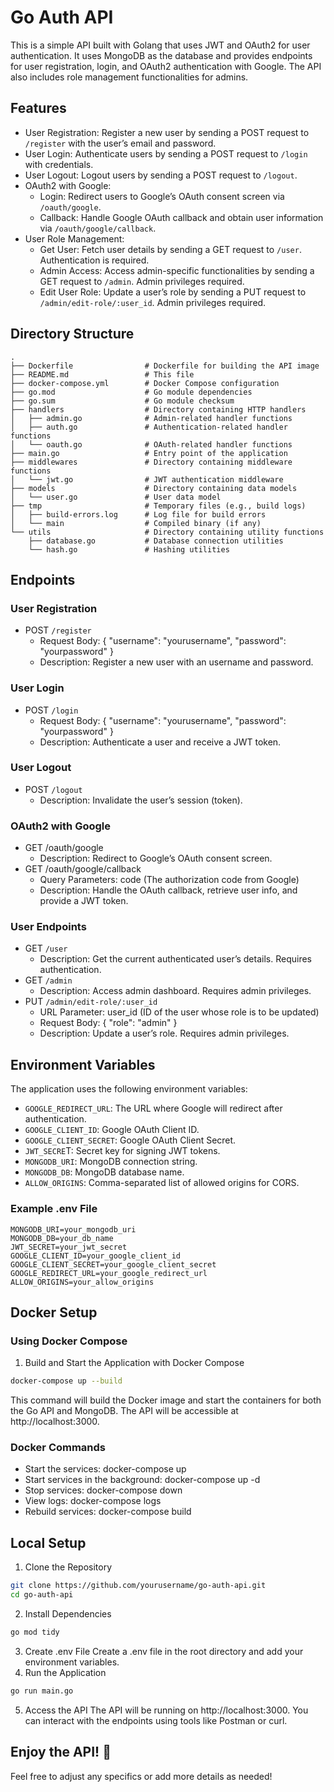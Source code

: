 # Go Auth API

This is a simple API built with Golang that uses JWT and OAuth2 for user authentication. It uses MongoDB as the database and provides endpoints for user registration, login, and OAuth2 authentication with Google. The API also includes role management functionalities for admins.

## Features

- User Registration: Register a new user by sending a POST request to `/register` with the user’s email and password.
- User Login: Authenticate users by sending a POST request to `/login` with credentials.
- User Logout: Logout users by sending a POST request to `/logout`.
- OAuth2 with Google:
  - Login: Redirect users to Google’s OAuth consent screen via `/oauth/google`.
  - Callback: Handle Google OAuth callback and obtain user information via `/oauth/google/callback`.
- User Role Management:
  - Get User: Fetch user details by sending a GET request to `/user`. Authentication is required.
  - Admin Access: Access admin-specific functionalities by sending a GET request to `/admin`. Admin privileges required.
  - Edit User Role: Update a user’s role by sending a PUT request to `/admin/edit-role/:user_id`. Admin privileges required.

## Directory Structure
```plaintext
.
├── Dockerfile                # Dockerfile for building the API image
├── README.md                 # This file
├── docker-compose.yml        # Docker Compose configuration
├── go.mod                    # Go module dependencies
├── go.sum                    # Go module checksum
├── handlers                  # Directory containing HTTP handlers
│   ├── admin.go              # Admin-related handler functions
│   ├── auth.go               # Authentication-related handler functions
│   └── oauth.go              # OAuth-related handler functions
├── main.go                   # Entry point of the application
├── middlewares               # Directory containing middleware functions
│   └── jwt.go                # JWT authentication middleware
├── models                    # Directory containing data models
│   └── user.go               # User data model
├── tmp                       # Temporary files (e.g., build logs)
│   ├── build-errors.log      # Log file for build errors
│   └── main                  # Compiled binary (if any)
└── utils                     # Directory containing utility functions
    ├── database.go           # Database connection utilities
    └── hash.go               # Hashing utilities
```

## Endpoints

### User Registration

- POST `/register`
  - Request Body: { "username": "yourusername", "password": "yourpassword" }
  - Description: Register a new user with an username and password.

### User Login

- POST `/login`
  - Request Body: { "username": "yourusername", "password": "yourpassword" }
  - Description: Authenticate a user and receive a JWT token.

### User Logout

- POST `/logout`
  - Description: Invalidate the user’s session (token).

### OAuth2 with Google

- GET /oauth/google
  - Description: Redirect to Google’s OAuth consent screen.
- GET /oauth/google/callback
  - Query Parameters: code (The authorization code from Google)
  - Description: Handle the OAuth callback, retrieve user info, and provide a JWT token.

### User Endpoints

- GET `/user`
  - Description: Get the current authenticated user’s details. Requires authentication.
- GET `/admin`
  - Description: Access admin dashboard. Requires admin privileges.
- PUT `/admin/edit-role/:user_id`
  - URL Parameter: user_id (ID of the user whose role is to be updated)
  - Request Body: { "role": "admin" }
  - Description: Update a user’s role. Requires admin privileges.

## Environment Variables

The application uses the following environment variables:

- `GOOGLE_REDIRECT_URL`: The URL where Google will redirect after authentication.
- `GOOGLE_CLIENT_ID`: Google OAuth Client ID.
- `GOOGLE_CLIENT_SECRET`: Google OAuth Client Secret.
- `JWT_SECRE`T: Secret key for signing JWT tokens.
- `MONGODB_URI`: MongoDB connection string.
- `MONGODB_DB`: MongoDB database name.
- `ALLOW_ORIGINS`: Comma-separated list of allowed origins for CORS.

### Example .env File

```.env
MONGODB_URI=your_mongodb_uri
MONGODB_DB=your_db_name
JWT_SECRET=your_jwt_secret
GOOGLE_CLIENT_ID=your_google_client_id
GOOGLE_CLIENT_SECRET=your_google_client_secret
GOOGLE_REDIRECT_URL=your_google_redirect_url
ALLOW_ORIGINS=your_allow_origins
```

## Docker Setup

### Using Docker Compose

1. Build and Start the Application with Docker Compose

```bash
docker-compose up --build
```

This command will build the Docker image and start the containers for both the Go API and MongoDB. The API will be accessible at http://localhost:3000.

### Docker Commands

- Start the services: docker-compose up
- Start services in the background: docker-compose up -d
- Stop services: docker-compose down
- View logs: docker-compose logs
- Rebuild services: docker-compose build

## Local Setup

1. Clone the Repository

```bash
git clone https://github.com/yourusername/go-auth-api.git
cd go-auth-api
```

2. Install Dependencies

```bash
go mod tidy
```

3. Create .env File
   Create a .env file in the root directory and add your environment variables.
4. Run the Application

```bash
go run main.go
```

5. Access the API
   The API will be running on http://localhost:3000. You can interact with the endpoints using tools like Postman or curl.

## Enjoy the API! 🚀

Feel free to adjust any specifics or add more details as needed!